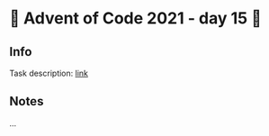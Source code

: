 # 🎄 Advent of Code 2021 - day 15 🎄

## Info

Task description: [link](https://adventofcode.com/2021/day/15)

## Notes

...
